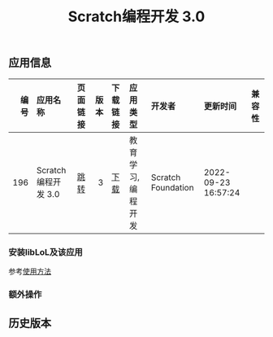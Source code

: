 ﻿---
id: 196
title: Scratch编程开发 3.0
toc: true
weight: 196
---

## 应用信息 
|   编号 | 应用名称            | 页面链接                                       |   版本 | 下载链接                                                                                 | 应用类型      | 开发者                | 更新时间                | 兼容性   |
|-----:|:----------------|:-------------------------------------------|-----:|:-------------------------------------------------------------------------------------|:----------|:-------------------|:--------------------|:------|
|  196 | Scratch编程开发 3.0 | [跳转](http://app.loongapps.cn/#/detail/196) |    3 | [下载](http://113.24.212.22:8090/upload/file/scratch-loongson_3.0.0-5_loongarch64.deb) | 教育学习,编程开发 | Scratch Foundation | 2022-09-23 16:57:24 |       |
### 安装libLoL及该应用 
参考[使用方法](/docs/usage) 
### 额外操作 


## 历史版本 
 
